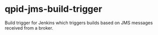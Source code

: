 # qpid-jms-build-trigger
Build trigger for Jenkins which triggers builds based on JMS messages received from a broker.
